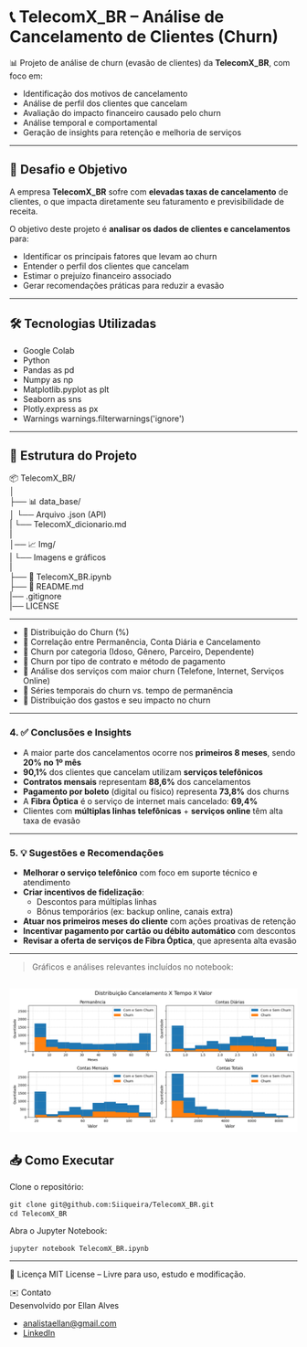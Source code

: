 # 📞 TelecomX_BR – Análise de Cancelamento de Clientes (Churn)

📊 Projeto de análise de churn (evasão de clientes) da **TelecomX_BR**, com foco em:
- Identificação dos motivos de cancelamento
- Análise de perfil dos clientes que cancelam
- Avaliação do impacto financeiro causado pelo churn
- Análise temporal e comportamental
- Geração de insights para retenção e melhoria de serviços

---

## 🎯 Desafio e Objetivo

A empresa **TelecomX_BR** sofre com **elevadas taxas de cancelamento** de clientes, o que impacta diretamente seu faturamento e previsibilidade de receita.

O objetivo deste projeto é **analisar os dados de clientes e cancelamentos** para:
- Identificar os principais fatores que levam ao churn
- Entender o perfil dos clientes que cancelam
- Estimar o prejuízo financeiro associado
- Gerar recomendações práticas para reduzir a evasão

---


## 🛠️ Tecnologias Utilizadas

- Google Colab
- Python
- Pandas as pd
- Numpy as np
- Matplotlib.pyplot as plt
- Seaborn as sns
- Plotly.express as px
- Warnings
  warnings.filterwarnings('ignore')

---

## 📁 Estrutura do Projeto

📦 TelecomX_BR/  
│  
├── 📊 data_base/  
│ └── Arquivo .json (API)  
| └── TelecomX_dicionario.md  
|  
│── 📈 Img/  
| └── Imagens e gráficos    
|  
├── 📓 TelecomX_BR.ipynb    
├── 📜 README.md  
|── .gitignore  
|── LICENSE  


---


- 📌 Distribuição do Churn (%)
- 📌 Correlação entre Permanência, Conta Diária e Cancelamento
- 📌 Churn por categoria (Idoso, Gênero, Parceiro, Dependente)
- 📌 Churn por tipo de contrato e método de pagamento
- 📌 Análise dos serviços com maior churn (Telefone, Internet, Serviços Online)
- 📌 Séries temporais do churn vs. tempo de permanência
- 📌 Distribuição dos gastos e seu impacto no churn

---

### 4. ✅ Conclusões e Insights

- A maior parte dos cancelamentos ocorre nos **primeiros 8 meses**, sendo **20% no 1º mês**
- **90,1%** dos clientes que cancelam utilizam **serviços telefônicos**
- **Contratos mensais** representam **88,6%** dos cancelamentos
- **Pagamento por boleto** (digital ou físico) representa **73,8%** dos churns
- A **Fibra Óptica** é o serviço de internet mais cancelado: **69,4%**
- Clientes com **múltiplas linhas telefônicas** + **serviços online** têm alta taxa de evasão

---

### 5. 💡 Sugestões e Recomendações

- **Melhorar o serviço telefônico** com foco em suporte técnico e atendimento
- **Criar incentivos de fidelização**:
  - Descontos para múltiplas linhas
  - Bônus temporários (ex: backup online, canais extra)
- **Atuar nos primeiros meses do cliente** com ações proativas de retenção
- **Incentivar pagamento por cartão ou débito automático** com descontos
- **Revisar a oferta de serviços de Fibra Óptica**, que apresenta alta evasão

---
> Gráficos e análises relevantes incluídos no notebook:

![Grafico](https://github.com/Siiqueira/TelecomX_BR/blob/main/Img/histograma2.png)
---

## 📥 Como Executar

Clone o repositório:

```
git clone git@github.com:Siiqueira/TelecomX_BR.git
cd TelecomX_BR
```
Abra o Jupyter Notebook:  
```
jupyter notebook TelecomX_BR.ipynb
```
---

📄 Licença
MIT License – Livre para uso, estudo e modificação.

✉️ Contato  
Desenvolvido por Ellan Alves  
- analistaellan@gmail.com
-  [LinkedIn](https://www.linkedin.com/in/ellan-alves-dados/)
